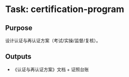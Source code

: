# Task: certification-program

## Purpose

设计认证与再认证方案（考试/实操/监督/复核）。

## Outputs

- 《认证与再认证方案》文档 + 证照台账
